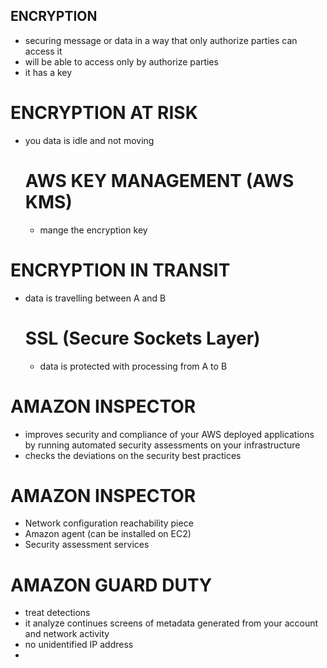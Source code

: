 ## ENCRYPTION
- securing message or data in a way that only authorize parties can access it
- will be able to access only by authorize parties
- it has a key

# ENCRYPTION AT RISK
- you data is idle and not moving
  # AWS KEY MANAGEMENT (AWS KMS)
  - mange the encryption key

# ENCRYPTION IN TRANSIT
- data is travelling between A and B
  # SSL (Secure Sockets Layer)
  - data is protected with processing from A to B

# AMAZON INSPECTOR
- improves security and compliance of your AWS deployed applications
by running automated security assessments on your infrastructure
- checks the deviations on the security best practices

# AMAZON INSPECTOR
- Network configuration reachability piece
- Amazon agent (can be installed on EC2)
- Security assessment services

# AMAZON GUARD DUTY
- treat detections
- it analyze continues screens of metadata generated from your account and network
activity
- no unidentified IP address
-
